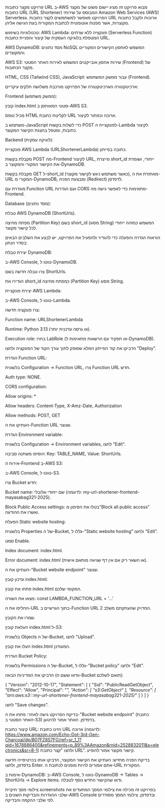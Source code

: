 פרויקט מקצר כתובות URL ב-AWS
מבוא
פרויקט זה מציג יישום פשוט של מקצר כתובות URL (URL Shortener) המבוסס על שירותי Amazon Web Services (AWS) Serverless. הפרויקט מאפשר למשתמשים לקצר כתובות URL ארוכות ולקבל כתובות מקוצרות, אשר מפנות אוטומטית לכתובת המקורית בעת הגישה אליהן.

טכנולוגיות בשימוש:
AWS Lambda: פונקציה ללא שרתים (Serverless Function) המטפלת בלוגיקה העסקית של קיצור והפניית כתובות URL.

AWS DynamoDB: מסד נתונים NoSQL המשמש לאחסון הקישורים המקוריים והמקוצרים.

AWS S3: שירות אחסון אובייקטים המשמש לאירוח האתר הסטטי (Frontend) של מקצר הכתובות.

HTML, CSS (Tailwind CSS), JavaScript: עבור ממשק המשתמש (Frontend).

ארכיטקטורה
הארכיטקטורה של הפרויקט מורכבת משלושה חלקים עיקריים:

Frontend (ממשק משתמש):

קובץ index.html סטטי המאוחסן ב-AWS S3.

מכיל טופס HTML לקליטת כתובת URL ארוכה וכפתור לקיצור.

משתמש ב-JavaScript כדי לשלוח בקשות POST לפונקציית ה-Lambda לקיצור כתובות, ומטפל בהצגת הקישור המקוצר.

Backend (לוגיקה עסקית):

פונקציית AWS Lambda (URLShortenerLambda) כתובה בפייתון.

מקבלת בקשות POST מה-Frontend לקיצור URL, מייצרת short_id ייחודי, ושומרת את הקישור המקורי והמקוצר ב-DynamoDB.

מקבלת בקשות GET ל-short_id (כאשר משתמש ניגש לקישור מקוצר), מאחזרת את ה-URL המקורי מ-DynamoDB, ומבצעת הפניה (Redirect) לדפדפן.

מוגדרת עם Function URL ועם הגדרות CORS מתאימות כדי לאפשר גישה מה-Frontend.

Database (מסד נתונים):

טבלת AWS DynamoDB (ShortUrls).

מפתח מחיצה (Partition Key) בשם short_id (מסוג String) המשמש כמזהה ייחודי לכל קישור מקוצר.

הוראות הגדרה והפעלה
כדי להגדיר ולהפעיל את הפרויקט, יש לבצע את השלבים הבאים בסדר הנתון:

יצירת טבלת DynamoDB:

ב-AWS Console, נווטו ל-DynamoDB.

צרו טבלה חדשה בשם ShortUrls.

הגדירו את short_id כמפתח מחיצה (Partition Key) מסוג String.

יצירת פונקציית AWS Lambda:

ב-AWS Console, נווטו ל-Lambda.

צרו פונקציה חדשה:

Function name: URLShortenerLambda

Runtime: Python 3.13 (או גרסה עדכנית יותר).

Execution role: בחרו LabRole (או תפקיד עם הרשאות מתאימות ל-DynamoDB).

הדביקו את קוד הפייתון המלא שסופק לתוך עורך הקוד של הפונקציה ולחצו "Deploy".

הגדרת Function URL:

בלשונית Configuration -> Function URL, צרו Function URL חדש.

Auth type: NONE.

CORS configuration:

Allow origins: *

Allow headers: Content-Type, X-Amz-Date, Authorization

Allow methods: POST, GET

העתיקו את ה-Function URL שנוצר.

הגדרת Environment variable:

בלשונית Configuration -> Environment variables, לחצו "Edit".

הוסיפו משתנה סביבה: Key: TABLE_NAME, Value: ShortUrls.

אירוח ה-Frontend ב-AWS S3:

ב-AWS Console, נווטו ל-S3.

צרו Bucket חדש:

Bucket name: שם ייחודי וגלובלי (לדוגמה: my-url-shortener-frontend-mayasabag321-2025).

Block Public Access settings: בטלו את הסימון מ"Block all public access" ואשרו את ההודעה.

הפעלת Static website hosting:

בלשונית Properties של ה-Bucket, גללו ל-"Static website hosting" ולחצו "Edit".

סמנו Enable.

Index document: index.html.

Error document: index.html (או השאר ריק אם אין דף שגיאה מותאם אישית).

העתיקו את ה-"Bucket website endpoint" שנוצר.

עדכון קובץ index.html:

פתחו את קובץ index.html המקומי שלכם.

מצאו את השורה: const LAMBDA_FUNCTION_URL = '...'

החליפו את ה-URL בתוך הגרשיים ב-Function URL המדויק שהעתקתם משלב 2.

שמרו את הקובץ.

העלאת קובץ index.html ל-S3:

בלשונית Objects של ה-Bucket, לחצו "Upload".

העלו את קובץ index.html המעודכן.

הגדרת Bucket Policy:

בלשונית Permissions של ה-Bucket, גללו ל-"Bucket policy" ולחצו "Edit".

הדביקו את המדיניות הבאה (וודאו ששם ה-Bucket תואם לשלכם):

{
    "Version": "2012-10-17",
    "Statement": [
        {
            "Sid": "PublicReadGetObject",
            "Effect": "Allow",
            "Principal": "*",
            "Action": [
                "s3:GetObject"
            ],
            "Resource": [
                "arn:aws:s3:::my-url-shortener-frontend-mayasabag321-2025/*"
            ]
        }
    ]
}

לחצו "Save changes".

בדיקת הפרויקט
גישה לאתר: פתחו את ה-"Bucket website endpoint" (כתובת האתר הסטטי ב-S3) בדפדפן. האתר אמור להיטען.

קיצור כתובת URL: הזינו כתובת URL ארוכה (לדוגמה: https://www.amazon.com/Echo-Dot-3rd-Gen-Charcoal/dp/B07FZ8S7FG/ref=sr_1_1?qid=1678886400&refinements=p_89%3AAmazon&rnid=2528832011&s=electronics&sr=8-1) ולחצו "קצר כתובת URL". קישור מקוצר אמור להופיע.

בדיקת הפניה מחדש: העתיקו את הקישור המקוצר, הדביקו אותו בכרטיסייה חדשה בדפדפן, ולחצו Enter. אתם אמורים להיות מופנים לכתובת ה-URL המקורית.

אימות ב-DynamoDB: ב-AWS Console, נווטו ל-DynamoDB -> Tables -> ShortUrls -> Explore items. ודאו שהקישור החדש נוסף לטבלה.

צילומי מסך
תיקיית screenshots בפרויקט זה מכילה את צילומי המסך המתעדים את שלבי ההגדרות והבדיקות השונים ב-AWS Console ובדפדפן. צילומי המסך מסודרים לפי שלבי ההקמה והבדיקה.
